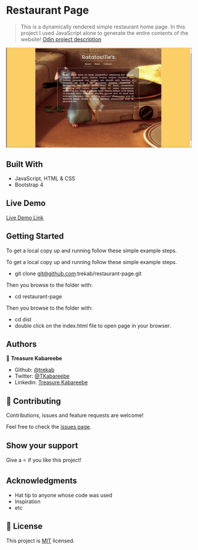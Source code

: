 # Restaurant Page

> This is a dynamically rendered simple restaurant home page. In this project I used JavaScript alone to generate the entire contents of the website! [Odin project description](https://www.theodinproject.com/courses/javascript/lessons/restaurant-page)

![screenshot](./restaurant_page.png)

## Built With

- JavaScript, HTML & CSS
- Bootstrap 4

## Live Demo

[Live Demo Link](https://rawcdn.githack.com/trekab/restaurant-page/535b05c36e2adec6d84abb27e9ecdd2d007bd1e7/dist/index.html)


## Getting Started

To get a local copy up and running follow these simple example steps.

To get a local copy up and running follow these simple example steps.
- git clone git@github.com:trekab/restaurant-page.git

Then you browse to the folder with:
- cd restaurant-page

Then you browse to the folder with:
- cd dist
- double click on the index.html file to open page in your browser.

## Authors

👤 **Treasure Kabareebe**

- Github: [@trekab](https://github.com/trekab)
- Twitter: [@TKabareebe](https://twitter.com/TKabareebe)
- Linkedin: [Treasure Kabareebe](https://www.linkedin.com/in/treasure-kabareebe/)

## 🤝 Contributing

Contributions, issues and feature requests are welcome!

Feel free to check the [issues page](issues/).

## Show your support

Give a ⭐️ if you like this project!

## Acknowledgments

- Hat tip to anyone whose code was used
- Inspiration
- etc

## 📝 License

This project is [MIT](lic.url) licensed.